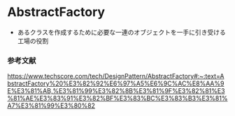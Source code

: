 # AbstractFactory

* あるクラスを作成するために必要な一連のオブジェクトを一手に引き受ける工場の役割


### 参考文献
https://www.techscore.com/tech/DesignPattern/AbstractFactory#:~:text=AbstractFactory%20%E3%82%92%E6%97%A5%E6%9C%AC%E8%AA%9E%E3%81%AB,%E3%81%99%E3%82%8B%E3%81%9F%E3%82%81%E3%81%AE%E3%83%91%E3%82%BF%E3%83%BC%E3%83%B3%E3%81%A7%E3%81%99%E3%80%82
